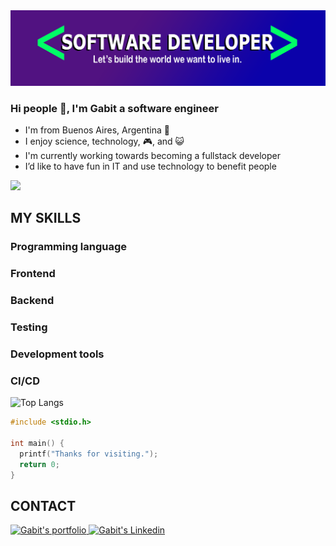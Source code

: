 <img title="Header" alt="repository's header" src="./header.png">

### Hi people 👋, I'm Gabit a software engineer

- I'm from Buenos Aires, Argentina 🧉
- I enjoy science, technology, 🎮, and 😺
- I'm currently working towards becoming a fullstack developer
- I’d like to have fun in IT and use technology to benefit people
<img src="https://github.com/7oSkaaa/7oSkaaa/blob/main/Images/Right_Side.gif?raw=true" width="170px">

## **MY SKILLS**

### Programming language

### Frontend

### Backend

### Testing

### Development tools

### CI/CD

![Top Langs](https://github-readme-stats.vercel.app/api/top-langs/?username=gabit690&layout=compact&theme=tokyonight)

```C
#include <stdio.h>

int main() {
  printf("Thanks for visiting.");
  return 0;
}
```

## **CONTACT**

<a href="http://gabit-portfolio.epizy.com/">
  <img alt="Gabit's portfolio" width="40px" src="https://cdn4.iconfinder.com/data/icons/marketing-and-business-flat-icons/512/briefcase_work_documents_marketing_business_flat_icon_symbol-512.png" />
</a>
<a href="https://www.linkedin.com/in/jgvaleriano">
  <img alt="Gabit's Linkedin" width="40px" src="https://upload.wikimedia.org/wikipedia/commons/thumb/8/81/LinkedIn_icon.svg/2048px-LinkedIn_icon.svg.png" />
</a>
